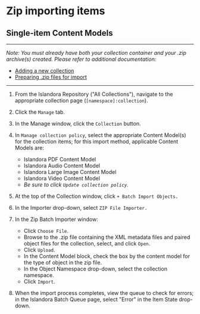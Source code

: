 # Zip importing items #
## Single-item Content Models ##

*****

_Note: You must already have both your collection container and your .zip archive(s) created. Please refer to additional documentation:_
- [Adding a new collection](/Adding_new_collections/)
- [Preparing .zip files for import](/Preparing_zip_files)

*****

1.	From the Islandora Repository ("All Collections"), navigate to the appropriate collection page (`[namespace]:collection`).

1.	Click the `Manage` tab.

1. 	In the Manage window, click the `Collection` button.

1.	In `Manage collection policy`, select the appropriate Content Model(s) for the collection items; for this import method, applicable Content Models are:
	*	Islandora PDF Content Model
	*	Islandora Audio Content Model
	*	Islandora Large Image Content Model
	*	Islandora Video Content Model
	*	_Be sure to click `Update collection policy`._

1.	At the top of the Collection window, click `+ Batch Import Objects.`

1. 	In the Importer drop-down, select `ZIP File Importer.`

1.	In the Zip Batch Importer window:
	*	Click `Choose File`.
	*	Browse to the .zip file containing the XML metadata files and paired object files for the collection, select, and click `Open`.
	*	Click `Upload`.
	*	In the Content Model block, check the box by the content model for the type of object in the zip file.
	*	In the Object Namespace drop-down, select the collection namespace.
	*	Click `Import`.

1.	When the import process completes, view the queue to check for errors; in the Islandora Batch Queue page, select "Error" in the Item State drop-down.
